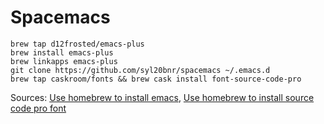 # Spacemacs

```
brew tap d12frosted/emacs-plus
brew install emacs-plus
brew linkapps emacs-plus
git clone https://github.com/syl20bnr/spacemacs ~/.emacs.d
brew tap caskroom/fonts && brew cask install font-source-code-pro
```

Sources: [Use homebrew to install emacs](https://github.com/syl20bnr/spacemacs#macos), [Use homebrew to install source code pro font](https://github.com/adobe-fonts/source-code-pro#font-installation-instructions)

